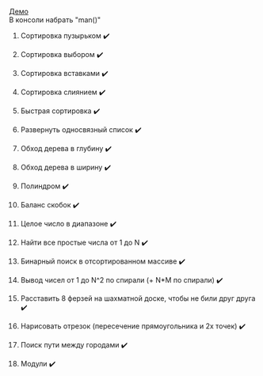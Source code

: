 [Демо](https://thebraid.github.io/algorithms/)  
В консоли набрать "man()"

1. Сортировка пузырьком :heavy_check_mark:
2. Сортировка выбором :heavy_check_mark:
3. Сортировка вставками :heavy_check_mark:
4. Сортировка слиянием :heavy_check_mark:
5. Быстрая сортировка :heavy_check_mark:

6. Развернуть односвязный список :heavy_check_mark:
7. Обход дерева в глубину :heavy_check_mark:
8. Обход дерева в ширину :heavy_check_mark:

9. Полиндром :heavy_check_mark:
10. Баланс скобок :heavy_check_mark:
11. Целое число в диапазоне :heavy_check_mark:
12. Найти все простые числа от 1 до N :heavy_check_mark:

13. Бинарный поиск в отсортированном массиве :heavy_check_mark:
14. Вывод чисел от 1 до N^2 по спирали (+ N*M по спирали) :heavy_check_mark:
15. Расставить 8 ферзей на шахматной доске, чтобы не били друг друга :heavy_check_mark:
16. Нарисовать отрезок (пересечение прямоугольника и 2х точек) :heavy_check_mark:
17. Поиск пути между городами :heavy_check_mark:
18. Модули :heavy_check_mark: